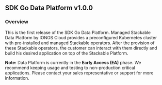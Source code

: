 ## SDK Go Data Platform v1.0.0

### Overview
This is the first release of the SDK Go Data Platform.
Managed Stackable Data Platform by IONOS Cloud provides a preconfigured Kubernetes cluster with pre-installed and managed Stackable operators. After the provision of these Stackable operators, the customer can interact with them directly and build his desired application on top of the Stackable Platform.


**Note:** Data Platform is currently in the **Early Access (EA)** phase. We recommend keeping usage and testing to non-production critical applications. Please contact your sales representative or support for more information.
